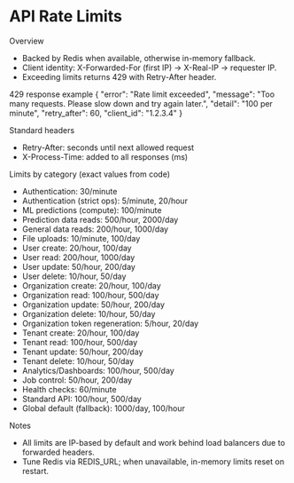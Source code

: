 # API Rate Limits

Overview
- Backed by Redis when available, otherwise in-memory fallback.
- Client identity: X-Forwarded-For (first IP) -> X-Real-IP -> requester IP.
- Exceeding limits returns 429 with Retry-After header.

429 response example
{
  "error": "Rate limit exceeded",
  "message": "Too many requests. Please slow down and try again later.",
  "detail": "100 per minute",
  "retry_after": 60,
  "client_id": "1.2.3.4"
}

Standard headers
- Retry-After: seconds until next allowed request
- X-Process-Time: added to all responses (ms)

Limits by category (exact values from code)
- Authentication: 30/minute
- Authentication (strict ops): 5/minute, 20/hour
- ML predictions (compute): 100/minute
- Prediction data reads: 500/hour, 2000/day
- General data reads: 200/hour, 1000/day
- File uploads: 10/minute, 100/day
- User create: 20/hour, 100/day
- User read: 200/hour, 1000/day
- User update: 50/hour, 200/day
- User delete: 10/hour, 50/day
- Organization create: 20/hour, 100/day
- Organization read: 100/hour, 500/day
- Organization update: 50/hour, 200/day
- Organization delete: 10/hour, 50/day
- Organization token regeneration: 5/hour, 20/day
- Tenant create: 20/hour, 100/day
- Tenant read: 100/hour, 500/day
- Tenant update: 50/hour, 200/day
- Tenant delete: 10/hour, 50/day
- Analytics/Dashboards: 100/hour, 500/day
- Job control: 50/hour, 200/day
- Health checks: 60/minute
- Standard API: 100/hour, 500/day
- Global default (fallback): 1000/day, 100/hour

Notes
- All limits are IP-based by default and work behind load balancers due to forwarded headers.
- Tune Redis via REDIS_URL; when unavailable, in-memory limits reset on restart.
